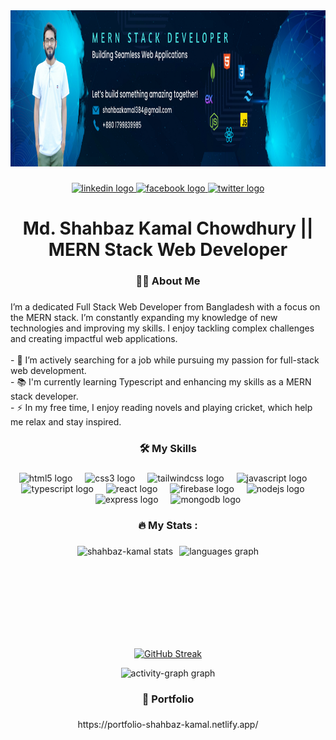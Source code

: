 <div align="center">
  <img height="250" src="https://raw.githubusercontent.com/shahbaz-kamal/shahbaz-kamal/refs/heads/main/banner3.png"  />
</div>

###

<div align="center">
  <a href="https://www.linkedin.com/in/md-shahbaz-kamal-chowdhury/" target="_blank">
    <img src="https://img.shields.io/static/v1?message=LinkedIn&logo=linkedin&label=&color=0077B5&logoColor=white&labelColor=&style=flat" height="25" alt="linkedin logo"  />
  </a>
  <a href="https://www.facebook.com/tamim.chowdhury.543/" target="_blank">
    <img src="https://img.shields.io/static/v1?message=Facebook&logo=facebook&label=&color=1877F2&logoColor=white&labelColor=&style=flat" height="25" alt="facebook logo"  />
  </a>
  <a href="https://x.com/tamim120096" target="_blank">
    <img src="https://img.shields.io/static/v1?message=Twitter&logo=twitter&label=&color=1DA1F2&logoColor=white&labelColor=&style=flat" height="25" alt="twitter logo"  />
  </a>
</div>

###

<h1 align="center">Md. Shahbaz Kamal Chowdhury || MERN Stack Web Developer</h1>





###

<h3 align="center">👩‍💻  About Me</h3>

###

<p align="left">
I’m a dedicated Full Stack Web Developer from Bangladesh with a focus on the MERN stack. I’m constantly expanding my knowledge of new technologies and improving my skills. I enjoy tackling complex challenges and creating impactful web applications.<br><br>- 🔭 I’m actively searching for a job while pursuing my passion for full-stack web development.<br>- 📚 I'm currently learning  Typescript and enhancing my skills as a MERN stack developer.<br>- ⚡ In my free time, I enjoy reading novels and playing cricket, which help me relax and stay inspired.</p>

###

<h3 align="center">🛠 My Skills</h3>

###

<div align="center">
  <img src="https://cdn.jsdelivr.net/gh/devicons/devicon/icons/html5/html5-original.svg" height="40" alt="html5 logo"  />
  <img width="12" />
  <img src="https://cdn.jsdelivr.net/gh/devicons/devicon/icons/css3/css3-original.svg" height="40" alt="css3 logo"  />
  <img width="12" />
  <img src="https://cdn.simpleicons.org/tailwindcss/06B6D4" height="40" alt="tailwindcss logo"  />
  <img width="12" />
  <img src="https://cdn.simpleicons.org/javascript/F7DF1E" height="40" alt="javascript logo"  />
  <img width="12" />
  <img src="https://cdn.jsdelivr.net/gh/devicons/devicon/icons/typescript/typescript-original.svg" height="40" alt="typescript logo"  />
 <img width="12" />
  <img src="https://cdn.simpleicons.org/react/61DAFB" height="40" alt="react logo"  />
  <img width="12" />
  <img src="https://skillicons.dev/icons?i=firebase" height="40" alt="firebase logo"  />
  <img width="12" />
  <img src="https://cdn.simpleicons.org/nodedotjs/339933" height="40" alt="nodejs logo"  />
  <img width="12" />
  <img src="https://skillicons.dev/icons?i=express" height="40" alt="express logo"  />
  <img width="12" />
  <img src="https://cdn.simpleicons.org/mongodb/47A248" height="40" alt="mongodb logo"  />
</div>

###

<h3 align="center">🔥   My Stats :</h3>

###

<div align="center">
  <div style="display: flex; justify-content: center; gap: 10px;">
    <img src="https://github-readme-stats.vercel.app/api?username=shahbaz-kamal&show_icons=true&locale=en&theme=dracula&hide_border=false&card_width=320" height="150" alt="shahbaz-kamal stats" />
    <img src="https://github-readme-stats.vercel.app/api/top-langs?username=shahbaz-kamal&locale=en&hide_title=false&layout=compact&card_width=320&langs_count=5&theme=dracula&hide_border=false&order=2" height="150" alt="languages graph" />
</div>

<!--   <p>&nbsp;<img align="center" src="https://github-readme-stats.vercel.app/api?username=shahbaz-kamal&show_icons=true&locale=en" alt="shahbaz-kamal" />   <img src="https://github-readme-stats.vercel.app/api/top-langs?username=shahbaz-kamal&locale=en&hide_title=false&layout=compact&card_width=320&langs_count=5&theme=dracula&hide_border=false&order=2" height="150" alt="languages graph"  /></p> -->
<!--   <img src="https://github-readme-stats.vercel.app/api?username=shahbaz-kamal&hide_title=false&hide_rank=true&show_icons=true&include_all_commits=true&count_private=true&disable_animations=false&theme=dracula&locale=en&hide_border=false&order=1&custom_title=Github%20stats" height="150" alt="stats graph"  /> -->

  <p align="center">
  <a href="https://git.io/streak-stats">
    <img src="https://nirzak-streak-stats.vercel.app?user=shahbaz-kamal&theme=dark" alt="GitHub Streak">
  </a>
</p>

  <img src="https://github-readme-activity-graph.vercel.app/graph?username=shahbaz-kamal&radius=16&theme=github-dark&area=true&order=5&custom_title=My%20Contributions%20graph" height="300" alt="activity-graph graph"  />
</div>

###

<h3 align="center">🌟  Portfolio</h3>

###

<p align="center">https://portfolio-shahbaz-kamal.netlify.app/</p>

###
